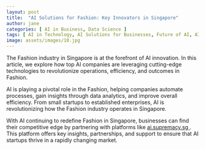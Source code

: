 ```yaml
---
layout: post
title:  "AI Solutions for Fashion: Key Innovators in Singapore"
author: jane
categories: [ AI in Business, Data Science ]
tags: [ AI in Technology, AI Solutions for Businesses, Future of AI, AI for Business ]
image: assets/images/10.jpg
---
```


The Fashion industry in Singapore is at the forefront of AI innovation. In this article, we explore how top AI companies are leveraging cutting-edge technologies to revolutionize operations, efficiency, and outcomes in Fashion.

AI is playing a pivotal role in the Fashion, helping companies automate processes, gain insights through data analytics, and improve overall efficiency. From small startups to established enterprises, AI is revolutionizing how the Fashion industry operates in Singapore.

With AI continuing to redefine Fashion in Singapore, businesses can find their competitive edge by partnering with platforms like <a href="https://ai.supremacy.sg" target="_blank"> ai.supremacy.sg </a>. This platform offers key insights, partnerships, and support to ensure that AI startups thrive in a rapidly changing market.
